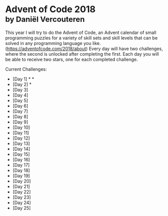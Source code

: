 # Advent of Code 2018 <br /> <sub>by Daniël Vercouteren</sub>

This year I will try to do the Advent of Code, an Advent calendar of small programming puzzles for a variety of skill sets and skill levels that can be solved in any programming language you like. (https://adventofcode.com/2018/about)
Every day will have two challenges, where the second is unlocked after completing the first. Each day you will be able to receive two stars, one for each completed challenge.

Current Challenges:

* [Day  1] * *
* [Day  2] *
* [Day  3]
* [Day  4]
* [Day  5]
* [Day  6]
* [Day  7]
* [Day  8]
* [Day  9]
* [Day 10]
* [Day 11]
* [Day 12]
* [Day 13]
* [Day 14]
* [Day 15]
* [Day 16]
* [Day 17]
* [Day 18]
* [Day 19]
* [Day 20]
* [Day 21]
* [Day 22]
* [Day 23]
* [Day 24]
* [Day 25]


[star]: https://adventofcode.com/favicon.png
